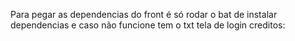 Para pegar as dependencias do front é só rodar o bat de instalar dependencias e caso não funcione tem o txt
tela de login creditos:
